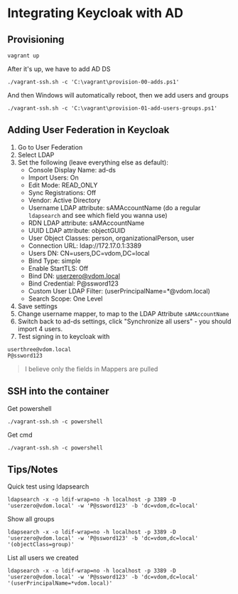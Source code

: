 # Integrating Keycloak with AD

## Provisioning

```
vagrant up
```

After it's up, we have to add AD DS

```
./vagrant-ssh.sh -c 'C:\vagrant\provision-00-adds.ps1'
```

And then Windows will automatically reboot, then we add users and groups

```
./vagrant-ssh.sh -c 'C:\vagrant\provision-01-add-users-groups.ps1'
```

## Adding User Federation in Keycloak

1. Go to User Federation
2. Select LDAP
3. Set the following (leave everything else as default):
   + Console Display Name: ad-ds
   + Import Users: On
   + Edit Mode: READ_ONLY
   + Sync Registrations: Off
   + Vendor: Active Directory
   + Username LDAP attribute: sAMAccountName (do a regular `ldapsearch` and see
     which field you wanna use)
   + RDN LDAP attribute: sAMAccountName
   + UUID LDAP attribute: objectGUID
   + User Object Classes: person, organizationalPerson, user
   + Connection URL: ldap://172.17.0.1:3389
   + Users DN: CN=users,DC=vdom,DC=local
   + Bind Type: simple
   + Enable StartTLS: Off
   + Bind DN: userzero@vdom.local
   + Bind Credential: P@ssword123
   + Custom User LDAP Filter: (userPrincipalName=*@vdom.local)
   + Search Scope: One Level
4. Save settings
5. Change username mapper, to map to the LDAP Attribute `sAMAccountName`
6. Switch back to ad-ds settings, click "Synchronize all users" - you should import 4 users.
7. Test signing in to keycloak with

```
userthree@vdom.local
P@ssword123
```

> I believe only the fields in Mappers are pulled

## SSH into the container

Get powershell

```
./vagrant-ssh.sh -c powershell
```

Get cmd

```
./vagrant-ssh.sh -c powershell
```

## Tips/Notes

Quick test using ldapsearch

```
ldapsearch -x -o ldif-wrap=no -h localhost -p 3389 -D 'userzero@vdom.local' -w 'P@ssword123' -b 'dc=vdom,dc=local'
```

Show all groups

```
ldapsearch -x -o ldif-wrap=no -h localhost -p 3389 -D 'userzero@vdom.local' -w 'P@ssword123' -b 'dc=vdom,dc=local' '(objectClass=group)'
```

List all users we created

```
ldapsearch -x -o ldif-wrap=no -h localhost -p 3389 -D 'userzero@vdom.local' -w 'P@ssword123' -b 'dc=vdom,dc=local' '(userPrincipalName=*vdom.local)'
```
